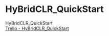 # HyBridCLR_QuickStart

HyBridCLR_QuickStart  
[Trello - HyBridCLR_QuickStart](https://trello.com/invite/b/ada9UxCJ/ATTI58016a3a70c367218c0eed80f94806729896F4E6/hybridclrquickstart)  
